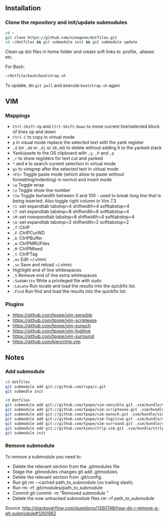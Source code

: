 ## Installation

### Clone the repository and init/update submodules
```bash
cd ~
git clone https://github.com/ninegene/dotfiles.git
cd ~/dotfiles && git submodule init && git submodule update
```

Clean up dot files in home folder and create soft links to .profile, .aliases etc.

For Bash:
```bash
~/dotfile/bash/bootstrap.sh
```

To update, do `git pull` and execute `bootstrap.sh` again

## VIM

### Mappings
* `Ctrl-Shift-Up` and `Ctrl-Shift-Down` to move current line/selected block of lines up and down
* `Ctrl-C` to copy in virtual mode
* `p` in visual mode replace the selected text with the yank register
* `,d` (or `,dd` or `,dj` or `20,dd`) to delete without adding it to the yanked stack
* Yank/paste to the OS clipboard with `,y`, `,P` and `,p`
* `,r` to show registers for text cut and yanked
* `*` and `#` to search current selection in virtual mode
* `gv` to vimgrep after the selected text in virtual mode
* `<F2>` Toggle paste mode (which allow to paste without formatting/indenting) in normol and insert mode
* `\w`   Toggle wrap
* `\n`   Toggle show line number
* `\tw`  Toggle textwidth between 0 and 100 - used to break long line that is being inserted. Also toggle right
  column in Vim 7.3
* `\t`   :set expandtab tabstop=4 shiftwidth=4 softtabstop=4
* `\T`   :set expandtab tabstop=8 shiftwidth=8 softtabstop=4
* `\M`   :set noexpandtab tabstop=8 shiftwidth=4 softtabstop=4
* `\m`   :set expandtab tabstop=2 shiftwidth=2 softtabstop=2
* `,f`     :CtrlP
* `,F`     :CtrlPCurWD
* `,b`     :CtrlPBuffer
* `,m`     :CtrlPMRUFiles
* `,M`     :CtrlPMixed
* `,t`     :CtrlPTag
* `,ev`    Edit ~/.vimrc
* `,sv`    Save and reload ~/.vimrc
* Highlight end of line whitespaces
* `,S`     Remove end of line extra whitespaces
* `:SudoWrite` Write a privileged file with sudo
* `:Locate`    Run locate and load the results into the quickfix list.
* `:Find`      Run find and load the results into the quickfix list.

### Plugins
* https://github.com/tpope/vim-sensible
* https://github.com/tpope/vim-scriptease
* https://github.com/tpope/vim-eunuch
* https://github.com/tpope/vim-fugitive
* https://github.com/tpope/vim-surround
* https://github.com/kien/ctrlp.vim


## Notes

### Add submodule
```bash
cd dotfiles
git submodule add git://github.com/rupa/z.git
git submodle init
```
```bash
cd dotfiles
git submodule add git://github.com/tpope/vim-sensible.git .vim/bundle/vim-sensible
git submodule add git://github.com/tpope/vim-scriptease.git .vim/bundle/vim-scriptease
git submodule add git://github.com/tpope/vim-eunuch.git .vim/bundle/vim-eunuch
git submodule add git://github.com/tpope/vim-fugitive.git .vim/bundle/vim-fugitive
git submodule add git://github.com/tpope/vim-surround.git .vim/bundle/vim-surround
git submodule add git://github.com/kien/ctrlp.vim.git .vim/bundle/ctrlp.vim
git submodule init
```

### Remove submodule
To remove a submodule you need to:

* Delete the relevant section from the .gitmodules file.
* Stage the .gitmodules changes git add .gitmodules
* Delete the relevant section from .git/config.
* Run git rm --cached path_to_submodule (no trailing slash).
* Run rm -rf .git/modules/path_to_submodule
* Commit git commit -m "Removed submodule <name>"
* Delete the now untracked submodule files
  rm -rf path_to_submodule

Source: http://stackoverflow.com/questions/1260748/how-do-i-remove-a-git-submodule#1260982

